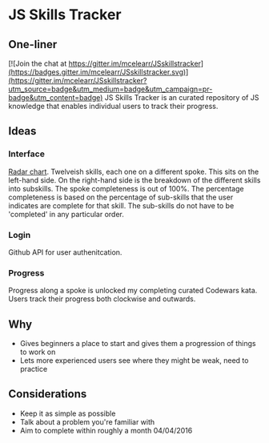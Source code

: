 # JS Skills Tracker
## One-liner

[![Join the chat at https://gitter.im/mcelearr/JSskillstracker](https://badges.gitter.im/mcelearr/JSskillstracker.svg)](https://gitter.im/mcelearr/JSskillstracker?utm_source=badge&utm_medium=badge&utm_campaign=pr-badge&utm_content=badge)
JS Skills Tracker is an curated repository of JS knowledge that enables individual users to track their progress.

## Ideas
### Interface
[Radar chart](http://bl.ocks.org/nbremer/21746a9668ffdf6d8242). Twelveish skills, each one on a different spoke. This sits on the left-hand side. On the right-hand side is the breakdown of the different skills into subskills. The spoke completeness is out of 100%. The percentage completeness is based on the percentage of sub-skills that the user indicates are complete for that skill. The sub-skills do not have to be 'completed' in any particular order.
### Login
Github API for user authenitcation.
### Progress
Progress along a spoke is unlocked my completing curated Codewars kata. Users track their progress both clockwise and outwards.

## Why
* Gives beginners a place to start and gives them a progression of things to work on
* Lets more experienced users see where they might be weak, need to practice

## Considerations
* Keep it as simple as possible
* Talk about a problem you're familiar with
* Aim to complete within roughly a month 04/04/2016
